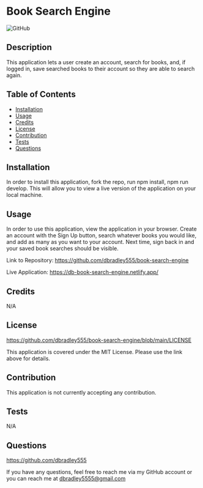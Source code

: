 # Book Search Engine

![GitHub](https://img.shields.io/github/license/dbradley555/book-search-engine?style=for-the-badge)

## Description

This application lets a user create an account, search for books, and, if logged in, save searched books to their account so they are able to search again.

## Table of Contents

- [Installation](#installation)
- [Usage](#usage)
- [Credits](#credits)
- [License](#license)
- [Contribution](#contribution)
- [Tests](#tests)
- [Questions](#questions)

## Installation

In order to install this application, fork the repo, run npm install, npm run develop. This will allow you to view a live version of the application on your local machine.

## Usage

In order to use this application, view the application in your browser. Create an account with the Sign Up button, search whatever books you would like, and add as many as you want to your account. Next time, sign back in and your saved book searches should be visible.

Link to Repository: https://github.com/dbradley555/book-search-engine

Live Application: https://db-book-search-engine.netlify.app/

## Credits

N/A

## License

https://github.com/dbradley555/book-search-engine/blob/main/LICENSE

This application is covered under the MIT License. Please use the link above for details.

## Contribution

This application is not currently accepting any contribution.

## Tests

N/A

## Questions

https://github.com/dbradley555

If you have any questions, feel free to reach me via my GitHub account or you can reach me at
dbradley5555@gmail.com
